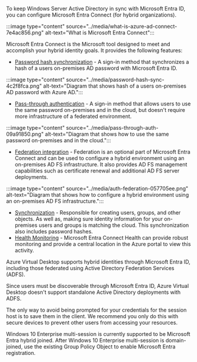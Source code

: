 To keep Windows Server Active Directory in sync with Microsoft Entra ID, you can configure Microsoft Entra Connect (for hybrid organizations).

:::image type="content" source="../media/what-is-azure-ad-connect-7e4ac856.png" alt-text="What is Microsoft Entra Connect":::


Microsoft Entra Connect is the Microsoft tool designed to meet and accomplish your hybrid identity goals. It provides the following features:

 -  [Password hash synchronization](/azure/active-directory/hybrid/whatis-phs) \- A sign-in method that synchronizes a hash of a users on-premises AD password with Microsoft Entra ID.

:::image type="content" source="../media/password-hash-sync-4c2f8fca.png" alt-text="Diagram that shows hash of a users on-premises AD password with Azure AD.":::


 -  [Pass-through authentication](/azure/active-directory/hybrid/how-to-connect-pta) \- A sign-in method that allows users to use the same password on-premises and in the cloud, but doesn't require more infrastructure of a federated environment.

:::image type="content" source="../media/pass-through-auth-09a91850.png" alt-text="Diagram that shows how to use the same password on-premises and in the cloud.":::


 -  [Federation integration](/azure/active-directory/hybrid/how-to-connect-fed-whatis) \- Federation is an optional part of Microsoft Entra Connect and can be used to configure a hybrid environment using an on-premises AD FS infrastructure. It also provides AD FS management capabilities such as certificate renewal and additional AD FS server deployments.

:::image type="content" source="../media/auth-federation-057705ee.png" alt-text="Diagram that shows how to configure a hybrid environment using an on-premises AD FS infrastructure.":::


 -  [Synchronization](/azure/active-directory/hybrid/how-to-connect-sync-whatis) \- Responsible for creating users, groups, and other objects. As well as, making sure identity information for your on-premises users and groups is matching the cloud. This synchronization also includes password hashes.
 -  [Health Monitoring](/azure/active-directory/hybrid/whatis-hybrid-identity-health) \- Microsoft Entra Connect Health can provide robust monitoring and provide a central location in the Azure portal to view this activity.

Azure Virtual Desktop supports hybrid identities through Microsoft Entra ID, including those federated using Active Directory Federation Services (ADFS).

Since users must be discoverable through Microsoft Entra ID, Azure Virtual Desktop doesn't support standalone Active Directory deployments with ADFS.

The only way to avoid being prompted for your credentials for the session host is to save them in the client. We recommend you only do this with secure devices to prevent other users from accessing your resources.<br>

Windows 10 Enterprise multi-session is currently supported to be Microsoft Entra hybrid joined. After Windows 10 Enterprise multi-session is domain-joined, use the existing Group Policy Object to enable Microsoft Entra registration.
